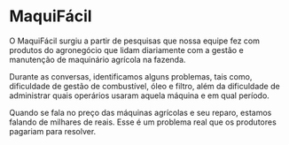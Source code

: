 # MaquiFácil

O MaquiFácil surgiu a partir de pesquisas que nossa equipe fez com produtos do agronegócio que lidam diariamente com a gestão e manutenção de maquinário agrícola na fazenda.

Durante as conversas, identificamos alguns problemas, tais como, dificuldade de gestão de combustível, óleo e filtro, além da dificuldade de administrar quais operários usaram aquela máquina e em qual período.

Quando se fala no preço das máquinas agrícolas e seu reparo, estamos falando de milhares de reais. Esse é um problema real que os produtores pagariam para resolver.
